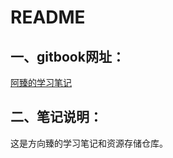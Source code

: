 # README

## 一、gitbook网址：

[阿臻的学习笔记](https://fxz-note.gitbook.io/note/)

## 二、笔记说明：

这是方向臻的学习笔记和资源存储仓库。